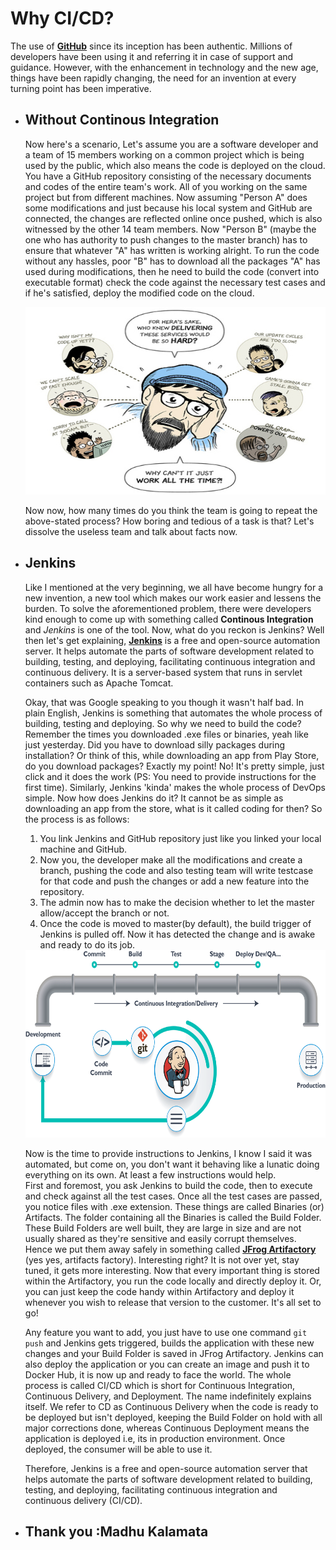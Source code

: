 # Why CI/CD?

The use of [<b>GitHub</b>](https://en.wikipedia.org/wiki/GitHub) since its inception has been authentic. Millions of developers have been using it and referring it in case of support and guidance. However, with the enhancement in technology and the new age, things have been rapidly changing, the need for an invention at every turning point has been imperative. 

- ## Without Continous Integration

    Now here's a scenario, Let's assume you are a software developer and a team of 15 members working on a common project which is being used by the public, which also means the code is deployed on the cloud. You have a GitHub repository consisting of the necessary documents and codes of the entire team's work. All of you working on the same project but from different machines. Now assuming "Person A" does some modifications and just because his local system and GitHub are connected, the changes are reflected online once pushed, which is also witnessed by the other 14 team members. Now "Person B" (maybe the one who has authority to push changes to the master branch) has to ensure that whatever "A" has written is working alright. To run the code without any hassles, poor "B" has to download all the packages "A" has used during modifications, then he need to build the code (convert into executable format) check the code against the necessary test cases and if he's satisfied, deploy the modified code on the cloud.

    <img src="Images/why.jpg" width="500" height="300">

    Now now, how many times do you think the team is going to repeat the above-stated process? How boring and tedious of a task is that? Let's dissolve the useless team and talk about facts now.

- ## Jenkins

    Like I mentioned at the very beginning, we all have become hungry for a new invention, a new tool which makes our work easier and lessens the burden. To solve the aforementioned problem, there were developers kind enough to come up with something called <b>Continous Integration</b> and *Jenkins* is one of the tool. Now, what do you reckon is Jenkins? Well then let's get explaining, [<b>Jenkins</b>](https://en.wikipedia.org/wiki/Jenkins_(software)) is a free and open-source automation server. It helps automate the parts of software development related to building, testing, and deploying, facilitating continuous integration and continuous delivery. It is a server-based system that runs in servlet containers such as Apache Tomcat. 

    Okay, that was Google speaking to you though it wasn't half bad. In plain English, Jenkins is something that automates the whole process of building, testing and deploying. So why we need to build the code? Remember the times you downloaded .exe files or binaries, yeah like just yesterday. Did you have to download silly packages during installation? Or think of this, while downloading an app from Play Store, do you download packages? Exactly my point! No! It's pretty simple, just click and it does the work (PS: You need to provide instructions for the first time). Similarly, Jenkins 'kinda' makes the whole process of DevOps simple. Now how does Jenkins do it? It cannot be as simple as downloading an app from the store, what is it called coding for then? So the process is as follows:
    1. You link Jenkins and GitHub repository just like you linked your local machine and GitHub. 
    2. Now you, the developer make all the modifications and create a branch, pushing the code and also testing team will write testcase for that code and push the changes or add a new feature into the repository. 
    3. The admin now has to make the decision whether to let the master allow/accept the branch or not. 
    4. Once the code is moved to master(by default), the build trigger of Jenkins is pulled off. Now it has detected the change and is awake and ready to do its job.

    <img src="Images/jk2.jpg" width="500" height="300">

    Now is the time to provide instructions to Jenkins, I know I said it was automated, but come on, you don't want it behaving like a lunatic doing everything on its own. At least a few instructions would help.<br> 
    First and foremost, you ask Jenkins to build the code, then to execute and check against all the test cases. Once all the test cases are passed, you notice files with .exe extension. These things are called Binaries (or) Artifacts. The folder containing all the Binaries is called the Build Folder. These Build Folders are well built, they are large in size and are not usually shared as they're sensitive and easily corrupt themselves. Hence we put them away safely in something called [<b>JFrog Artifactory</b>](https://jfrog.com/artifactory/) (yes yes, artifacts factory). Interesting right? It is not over yet, stay tuned, it gets more interesting. Now that every important thing is stored within the Artifactory, you run the code locally and directly deploy it. Or, you can just keep the code handy within Artifactory and deploy it whenever you wish to release that version to the customer. It's all set to go! 

    Any feature you want to add, you just have to use one command ```git push``` and Jenkins gets triggered, builds the application with these new changes and your Build Folder is saved in JFrog Artifactory. Jenkins can also deploy the application or you can create an image and push it to Docker Hub, it is now up and ready to face the world. The whole process is called CI/CD which is short for Continuous Integration, Continuous Delivery, and Deployment. The name indefinitely explains itself. We refer to CD as Continuous Delivery when the code is ready to be deployed but isn't deployed, keeping the Build Folder on hold with all major corrections done, whereas Continuous Deployment means the application is deployed i.e, its in production environment. Once deployed, the consumer will be able to use it.

    Therefore, Jenkins is a free and open-source automation server that helps automate the parts of software development related to building, testing, and deploying, facilitating continuous integration and continuous delivery (CI/CD).

- ## Thank you :Madhu Kalamata

